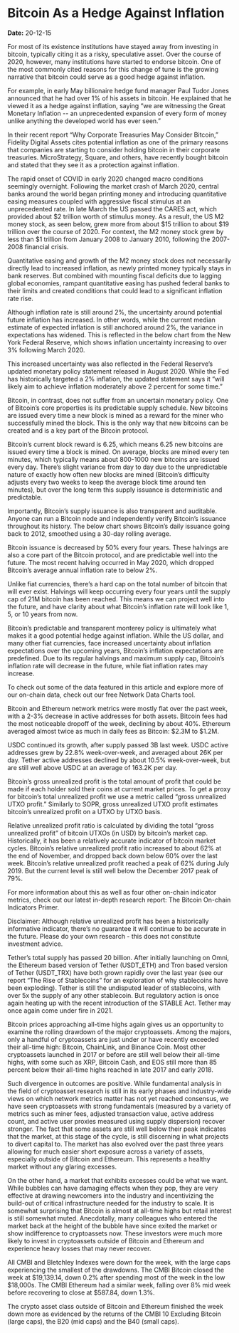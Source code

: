 # Bitcoin As a Hedge Against Inflation

**Date:** 20-12-15

For most of its existence institutions have stayed away from investing in bitcoin, typically citing it as a risky, speculative asset. Over the course of 2020, however, many institutions have started to endorse bitcoin. One of the most commonly cited reasons for this change of tune is the growing narrative that bitcoin could serve as a good hedge against inflation.

For example, in early May billionaire hedge fund manager Paul Tudor Jones announced that he had over 1% of his assets in bitcoin. He explained that he viewed it as a hedge against inflation, saying “we are witnessing the Great Monetary Inflation -- an unprecedented expansion of every form of money unlike anything the developed world has ever seen.”

In their recent report “Why Corporate Treasuries May Consider Bitcoin,” Fidelity Digital Assets cites potential inflation as one of the primary reasons that companies are starting to consider holding bitcoin in their corporate treasuries. MicroStrategy, Square, and others, have recently bought bitcoin and stated that they see it as a protection against inflation.

The rapid onset of COVID in early 2020 changed macro conditions seemingly overnight. Following the market crash of March 2020, central banks around the world began printing money and introducing quantitative easing measures coupled with aggressive fiscal stimulus at an unprecedented rate. In late March the US passed the CARES act, which provided about $2 trillion worth of stimulus money. As a result, the US M2 money stock, as seen below, grew more from about $15 trillion to about $19 trillion over the course of 2020. For context, the M2 money stock grew by less than $1 trillion from January 2008 to January 2010, following the 2007-2008 financial crisis.

Quantitative easing and growth of the M2 money stock does not necessarily directly lead to increased inflation, as newly printed money typically stays in bank reserves. But combined with mounting fiscal deficits due to lagging global economies, rampant quantitative easing has pushed federal banks to their limits and created conditions that could lead to a significant inflation rate rise.

Although inflation rate is still around 2%, the uncertainty around potential future inflation has increased. In other words, while the current median estimate of expected inflation is still anchored around 2%, the variance in expectations has widened. This is reflected in the below chart from the New York Federal Reserve, which shows inflation uncertainty increasing to over 3% following March 2020.

This increased uncertainty was also reflected in the Federal Reserve’s updated monetary policy statement released in August 2020. While the Fed has historically targeted a 2% inflation, the updated statement says it “will likely aim to achieve inflation moderately above 2 percent for some time.”

Bitcoin, in contrast, does not suffer from an uncertain monetary policy. One of Bitcoin’s core properties is its predictable supply schedule. New bitcoins are issued every time a new block is mined as a reward for the miner who successfully mined the block. This is the only way that new bitcoins can be created and is a key part of the Bitcoin protocol.

Bitcoin’s current block reward is 6.25, which means 6.25 new bitcoins are issued every time a block is mined. On average, blocks are mined every ten minutes, which typically means about 800-1000 new bitcoins are issued every day. There’s slight variance from day to day due to the unpredictable nature of exactly how often new blocks are mined (Bitcoin’s difficulty adjusts every two weeks to keep the average block time around ten minutes), but over the long term this supply issuance is deterministic and predictable.

Importantly, Bitcoin’s supply issuance is also transparent and auditable. Anyone can run a Bitcoin node and independently verify Bitcoin’s issuance throughout its history. The below chart shows Bitcoin’s daily issuance going back to 2012, smoothed using a 30-day rolling average.

Bitcoin issuance is decreased by 50% every four years. These halvings are also a core part of the Bitcoin protocol, and are predictable well into the future. The most recent halving occurred in May 2020, which dropped Bitcoin’s average annual inflation rate to below 2%.

Unlike fiat currencies, there’s a hard cap on the total number of bitcoin that will ever exist. Halvings will keep occurring every four years until the supply cap of 21M bitcoin has been reached. This means we can project well into the future, and have clarity about what Bitcoin’s inflation rate will look like 1, 5, or 10 years from now.

Bitcoin’s predictable and transparent monterey policy is ultimately what makes it a good potential hedge against inflation. While the US dollar, and many other fiat currencies, face increased uncertainty about inflation expectations over the upcoming years, Bitcoin’s inflation expectations are predefined. Due to its regular halvings and maximum supply cap, Bitcoin’s inflation rate will decrease in the future, while fiat inflation rates may increase.

To check out some of the data featured in this article and explore more of our on-chain data, check out our free Network Data Charts tool.

Bitcoin and Ethereum network metrics were mostly flat over the past week, with a 2-3% decrease in active addresses for both assets. Bitcoin fees had the most noticeable dropoff of the week, declining by about 40%. Ethereum averaged almost twice as much in daily fees as Bitcoin: $2.3M to $1.2M.

USDC continued its growth, after supply passed 3B last week. USDC active addresses grew by 22.8% week-over-week, and averaged about 26K per day. Tether active addresses declined by about 10.5% week-over-week, but are still well above USDC at an average of 163.2K per day.

Bitcoin’s gross unrealized profit is the total amount of profit that could be made if each holder sold their coins at current market prices. To get a proxy for bitcoin’s total unrealized profit we use a metric called “gross unrealized UTXO profit.” Similarly to SOPR, gross unrealized UTXO profit estimates bitcoin’s unrealized profit on a UTXO by UTXO basis.

Relative unrealized profit ratio is calculated by dividing the total “gross unrealized profit” of bitcoin UTXOs (in USD) by bitcoin’s market cap. Historically, it has been a relatively accurate indicator of bitcoin market cycles. Bitcoin’s relative unrealized profit ratio increased to about 62% at the end of November, and dropped back down below 60% over the last week. Bitcoin’s relative unrealized profit reached a peak of 62% during July 2019. But the current level is still well below the December 2017 peak of 79%.

For more information about this as well as four other on-chain indicator metrics, check out our latest in-depth research report: The Bitcoin On-chain Indicators Primer.

Disclaimer: Although relative unrealized profit has been a historically informative indicator, there’s no guarantee it will continue to be accurate in the future. Please do your own research - this does not constitute investment advice.

Tether’s total supply has passed 20 billion. After initially launching on Omni, the Ethereum based version of Tether (USDT_ETH) and Tron based version of Tether (USDT_TRX) have both grown rapidly over the last year (see our report “The Rise of Stablecoins” for an exploration of why stablecoins have been exploding). Tether is still the undisputed leader of stablecoins, with over 5x the supply of any other stablecoin. But regulatory action is once again heating up with the recent introduction of the STABLE Act. Tether may once again come under fire in 2021.

Bitcoin prices approaching all-time highs again gives us an opportunity to examine the rolling drawdown of the major cryptoassets. Among the majors, only a handful of cryptoassets are just under or have recently exceeded their all-time high: Bitcoin, ChainLink, and Binance Coin. Most other cryptoassets launched in 2017 or before are still well below their all-time highs, with some such as XRP, Bitcoin Cash, and EOS still more than 85 percent below their all-time highs reached in late 2017 and early 2018.

Such divergence in outcomes are positive. While fundamental analysis in the field of cryptoasset research is still in its early phases and industry-wide views on which network metrics matter has not yet reached consensus, we have seen cryptoassets with strong fundamentals (measured by a variety of metrics such as miner fees, adjusted transaction value, active address count, and active user proxies measured using supply dispersion) recover stronger. The fact that some assets are still well below their peak indicates that the market, at this stage of the cycle, is still discerning in what projects to divert capital to. The market has also evolved over the past three years allowing for much easier short exposure across a variety of assets, especially outside of Bitcoin and Ethereum. This represents a healthy market without any glaring excesses.

On the other hand, a market that exhibits excesses could be what we want. While bubbles can have damaging effects when they pop, they are very effective at drawing newcomers into the industry and incentivizing the build-out of critical infrastructure needed for the industry to scale. It is somewhat surprising that Bitcoin is almost at all-time highs but retail interest is still somewhat muted. Anecdotally, many colleagues who entered the market back at the height of the bubble have since exited the market or show indifference to cryptoassets now. These investors were much more likely to invest in cryptoassets outside of Bitcoin and Ethereum and experience heavy losses that may never recover.

All CMBI and Bletchley Indexes were down for the week, with the large caps experiencing the smallest of the drawdowns. The CMBI Bitcoin closed the week at $19,139.14, down 0.2% after spending most of the week in the low $18,000s. The CMBI Ethereum had a similar week, falling over 8% mid week before recovering to close at $587.84, down 1.3%.

The crypto asset class outside of Bitcoin and Ethereum finished the week down more as evidenced by the returns of the CMBI 10 Excluding Bitcoin (large caps), the B20 (mid caps) and the B40 (small caps).